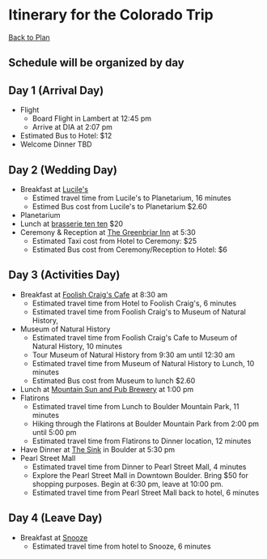 # Itinerary for the Colorado Trip
[Back to Plan](../README.md)
## Schedule will be organized by day

## Day 1 (Arrival Day)
* Flight
   * Board Flight in Lambert at 12:45 pm
   * Arrive at DIA at 2:07 pm
* Estimated Bus to Hotel: $12
* Welcome Dinner TBD
## Day 2 (Wedding Day)
* Breakfast at [Lucile's](https://www.luciles.com/)
    * Estimed travel time from Lucile's to Planetarium, 16 minutes
    * Estimed Bus cost from Lucile's to Planetarium $2.60
* Planetarium
* Lunch at [brasserie ten ten](https://www.brasserietenten.com) $20
* Ceremony & Reception at [The Greenbriar Inn](http://www.greenbriarinn.com) at 5:30
    * Estimated Taxi cost from Hotel to Ceremony: $25
    * Estimated Bus cost from Ceremony/Reception to Hotel: $6
## Day 3 (Activities Day)
* Breakfast at [Foolish Craig's Cafe](http://www.foolishcraigs.com/) at 8:30 am
    * Estimated travel time from Hotel to Foolish Craig's, 6 minutes
    * Estimated travel time from Foolish Craig's to Museum of Natural History,
* Museum of Natural History
  * Estimated travel time from Foolish Craig's Cafe to Museum of Natural History, 10 minutes
  * Tour Museum of Natural History from 9:30 am until 12:30 am
  * Estimated travel time from Museum of Natural History to Lunch, 10 minutes
  * Estimated Bus cost from Museum to lunch $2.60
* Lunch at [Mountain Sun and Pub Brewery](http://www.mountainsunpub.com/new/index.html) at 1:00 pm
* Flatirons
  * Estimated travel time from Lunch to Boulder Mountain Park, 11 minutes
  * Hiking through the Flatirons at Boulder Mountain Park from 2:00 pm until 5:00 pm
  * Estimated travel time from Flatirons to Dinner location, 12 minutes
* Have Dinner at [The Sink](https://thesink.com/) in Boulder at 5:30 pm
* Pearl Street Mall
  * Estimated travel time from Dinner to Pearl Street Mall, 4 minutes
  * Explore the Pearl Street Mall in Downtown Boulder. Bring $50 for shopping purposes. Begin at 6:30 pm, leave at 10:00 pm.
  * Estimated travel time from Pearl Street Mall back to hotel, 6 minutes

## Day 4 (Leave Day)
* Breakfast at [Snooze](http://snoozeeatery.com/locations/boco/)
    * Estimated travel time from hotel to Snooze, 6 minutes

